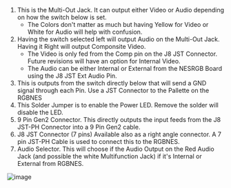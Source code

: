 

1. This is the Multi-Out Jack.  It can output either Video or Audio depending on how the switch below is set.
    - The Colors don't matter as much but having Yellow for Video or White for Audio will help with confusion.
2. Having the switch selected left will output Audio on the Multi-Out Jack.  Having it Right will output Componsite Video.
    -  The Video is only fed from the Comp pin on the J8 JST Connector.  Future revisions will have an option for Internal Video.
    -  The Audio can be either Internal or External from the NESRGB Board using the J8 JST Ext Audio Pin.
3. This is outputs from the switch directly below that will send a GND signal through each Pin.  Use a JST Connector to the Pallette on the RGBNES
4. This Solder Jumper is to enable the Power LED.  Remove the solder will disable the LED.
5. 9 Pin Gen2 Connector.  This directly outputs the input feeds from the J8 JST-PH Connector into a 9 Pin Gen2 cable.
6. J8 JST Connector (7 pins)  Available also as a right angle connector.  A 7 pin JST-PH Cable is used to connect this to the RGBNES.
7. Audio Selector.  This will choose if the Audio Output on the Red Audio Jack (and possible the white Multifunction Jack) if it's Internal or External from RGBNES.

![image](https://user-images.githubusercontent.com/70423454/224856717-d65e3400-75ba-40ff-89c2-01595c33869c.png)
